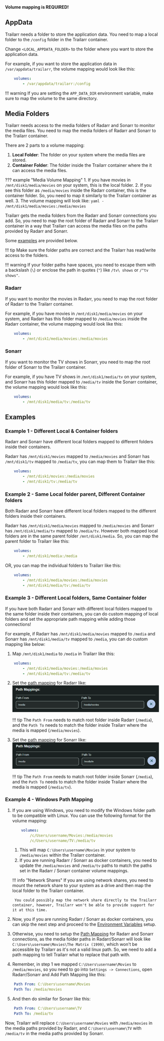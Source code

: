 **Volume mapping is REQUIRED!**

## AppData

Trailarr needs a folder to store the application data. You need to map a local folder to the `/config` folder in the Trailarr container.

Change `<LOCAL_APPDATA_FOLDER>` to the folder where you want to store the application data.

For example, if you want to store the application data in `/var/appdata/trailarr`, the volume mapping would look like this:
```yaml
    volumes:
        - /var/appdata/trailarr:/config
```

!!! warning
    If you are setting the `APP_DATA_DIR` environment variable, make sure to map the volume to the same directory.


## Media Folders

Trailarr needs access to the media folders of Radarr and Sonarr to monitor the media files. You need to map the media folders of Radarr and Sonarr to the Trailarr container.

There are 2 parts to a volume mapping:

1. **Local Folder**: The folder on your system where the media files are stored.
2. **Container Folder**: The folder inside the Trailarr container where the it can access the media files.

??? example "Media Volume Mapping"
    1. If you have movies in `/mnt/disk1/media/movies` on your system, this is the local folder.
    2. If you see this folder as `/media/movies` inside the Radarr container, this is the container folder. So, you need to map it similarly to the Trailarr container as well.
    3. The volume mapping will look like:
    ```yaml
        - /mnt/disk1/media/movies:/media/movies
    ```

Trailarr gets the media folders from the Radarr and Sonarr connections you add. So, you need to map the root folder of Radarr and Sonarr to the Trailarr container in a way that Trailarr can access the media files on the paths provided by Radarr and Sonarr. 

Some [examples](#examples) are provided below.

!!! tip
    Make sure the folder paths are correct and the Trailarr has read/write access to the folders.

!!! warning
    If your folder paths have spaces, you need to escape them with a backslash (`\`) or enclose the path in quotes (`"`) like `/tv\ shows` or `/"tv shows"`.

### Radarr

If you want to monitor the movies in Radarr, you need to map the root folder of Radarr to the Trailarr container.

For example, if you have movies in `/mnt/disk1/media/movies` on your system, and Radarr has this folder mapped to `/media/movies` inside the Radarr container, the volume mapping would look like this:

```yaml
    volumes:
        - /mnt/disk1/media/movies:/media/movies
```

### Sonarr

If you want to monitor the TV shows in Sonarr, you need to map the root folder of Sonarr to the Trailarr container.

For example, if you have TV shows in `/mnt/disk1/media/tv` on your system, and Sonarr has this folder mapped to `/media/tv` inside the Sonarr container, the volume mapping would look like this:

```yaml
    volumes:
        - /mnt/disk1/media/tv:/media/tv
```


## Examples

### Example 1 - Different Local & Container folders

Radarr and Sonarr have different local folders mapped to different folders inside their containers.

Radarr has `/mnt/disk1/movies` mapped to `/media/movies` and Sonarr has `/mnt/disk1/tv` mapped to `/media/tv`, you can map them to Trailarr like this:

```yaml
    volumes:
        - /mnt/disk1/movies:/media/movies
        - /mnt/disk1/tv:/media/tv
```


### Example 2 - Same Local folder parent, Different Container folders

Both Radarr and Sonarr have different local folders mapped to the different folders inside their containers.

Radarr has `/mnt/disk1/media/movies` mapped to `/media/movies` and Sonarr has `/mnt/disk1/media/tv` mapped to `/media/tv`. However both mapped local folders are in the same parent folder `/mnt/disk1/media`. So, you can map the parent folder to Trailarr like this:

```yaml
    volumes:
        - /mnt/disk1/media:/media
```

OR, you can map the individual folders to Trailarr like this:

```yaml
    volumes:
        - /mnt/disk1/media/movies:/media/movies
        - /mnt/disk1/media/tv:/media/tv
```


### Example 3 - Different Local folders, Same Container folder

If you have both Radarr and Sonarr with different local folders mapped to the same folder inside their containers, you can do custom mapping of local folders and set the appropriate path mapping while adding those connections!

For example, if Radarr has `/mnt/disk1/media/movies` mapped to `/media` and Sonarr has `/mnt/disk1/media/tv` mapped to `/media`, you can do custom mapping like below:

1. Map `/mnt/disk1/media` to `/media` in Trailarr like this:
```yaml
    volumes:
        - /mnt/disk1/media/movies:/media/movies
        - /mnt/disk1/media/tv:/media/tv
```

2. Set the [path mapping](../setup/connections.md#path-mapping) for Radarr like:
![Radarr Path Mapping](radarr-mapping.png)

    !!! tip
        The `Path From` needs to match root folder inside Radarr (`/media`), and the `Path To` needs to match the folder inside Trailarr where the media is mapped (`/media/movies`).

3. Set the [path mapping](../setup/connections.md#path-mapping) for Sonarr like:
![Sonarr Path Mapping](sonarr-mapping.png)

    !!! tip
        The `Path From` needs to match root folder inside Sonarr (`/media`), and the `Path To` needs to match the folder inside Trailarr where the media is mapped (`/media/tv`).


### Example 4 - Windows Path Mapping

1. If you are using Windows, you need to modify the Windows folder path to be compatible with Linux. You can use the following format for the volume mapping:

    ```yaml
        volumes:
            /c/Users/username/Movies:/media/movies
            /c/Users/username/TV:/media/tv
    ```

    1. This will map `C:\Users\username\Movies` in your system to `/media/movies` within the Trailarr container.
    2. If you are running Radarr / Sonarr as docker containers, you need to update the `/media/movies` and `/media/tv` paths to match the paths set in the Radarr / Sonarr container volume mappings.


    !!! info "Network Shares"
        If you are using network shares, you need to mount the network share to your system as a drive and then map the local folder to the Trailarr container.

        You could possibly map the network share directly to the Trailarr container, however, Trailarr won't be able to provide support for it at this time.

2. Now, you if you are running Radarr / Sonarr as docker containers, you can skip the next step and proceed to the [Environment Variables](env-variables.md) setup.

3. Otherwise, you need to setup the [Path Mapping](../setup/connections.md#path-mapping) for Radarr and Sonarr connections, as the media folder paths in Radarr/Sonarr will look like `C:\Users\username\Movies\The Matrix (1999)`, which won't be accessible by Trailarr as it's not a valid linux path. So, we need to add a path mapping to tell Trailarr what to replace that path with.

4. Remember, in step 1 we mapped `C:\Users\username\Movies` to `/media/movies`, so you need to go into `Settings -> Connections`, open Radarr/Sonarr and Add Path Mapping like this:

```yaml
    Path From: C:\Users\username\Movies
    Path To: /media/movies
```

5. And then do similar for Sonarr like this:

```yaml
    Path From: C:\Users\username\TV
    Path To: /media/tv
```

Now, Trailarr will replace `C:\Users\username\Movies` with `/media/movies` in the media paths provided by Radarr, and `C:\Users\username\TV` with `/media/tv` in the media paths provided by Sonarr.
